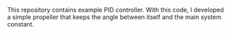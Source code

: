 This repository contains example PID controller. With this code, I developed a simple propeller that keeps the angle between itself and the main system constant.
